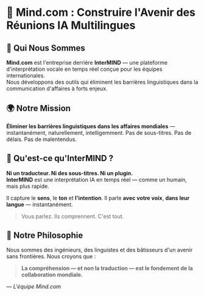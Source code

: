# 🧠 Mind.com : Construire l'Avenir des Réunions IA Multilingues

## 🏢 Qui Nous Sommes

**Mind.com** est l'entreprise derrière **InterMIND** — une plateforme d'interprétation vocale en temps réel conçue pour les équipes internationales.  
Nous développons des outils qui éliminent les barrières linguistiques dans la communication d'affaires à forts enjeux.

## 🌍 Notre Mission

**Éliminer les barrières linguistiques dans les affaires mondiales** — instantanément, naturellement, intelligemment.
Pas de sous-titres. Pas de délais. Pas de malentendus.

## 🤖 Qu'est-ce qu'InterMIND ?

**Ni un traducteur. Ni des sous-titres. Ni un plugin.**  
**InterMIND** est une interprétation IA en temps réel — comme un humain, mais plus rapide.

Il capture le **sens**, le **ton** et **l'intention**.
Il parle **avec votre voix**, **dans leur langue** — instantanément.

> Vous parlez. Ils comprennent. C'est tout.

## 👥 Notre Philosophie

Nous sommes des ingénieurs, des linguistes et des bâtisseurs d'un avenir sans frontières.
Nous croyons que :

> **La compréhension — et non la traduction — est le fondement de la collaboration mondiale.**

— _L'équipe Mind.com_